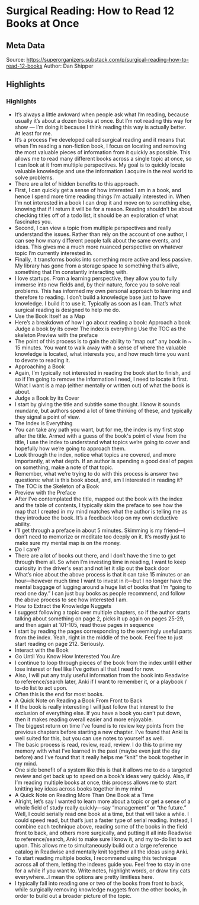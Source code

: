 # Surgical Reading: How to Read 12 Books at Once

## Meta Data

Source:  https://superorganizers.substack.com/p/surgical-reading-how-to-read-12-books 
Author: Dan Shipper

## Highlights

### Highlights

- It’s always a little awkward when people ask what I’m reading, because usually it’s about a dozen books at once.
  But I’m not reading this way for show — I’m doing it because I think reading this way is actually better. At least for me.
- It’s a process I’ve developed called surgical reading and it means that when I’m reading a non-fiction book, I focus on locating and removing the most valuable pieces of information from it quickly as possible. This allows me to read many different books across a single topic at once, so I can look at it from multiple perspectives. My goal is to quickly locate valuable knowledge and use the information I acquire in the real world to solve problems.
- There are a lot of hidden benefits to this approach.
- First, I can quickly get a sense of how interested I am in a book, and hence I spend more time reading things I’m actually interested in. When I’m not interested in a book I can drop it and move on to something else, knowing that if I return it will be for a reason. Reading shouldn’t be about checking titles off of a todo list, it should be an exploration of what fascinates you.
- Second, I can view a topic from multiple perspectives and really understand the issues. Rather than rely on the account of one author, I can see how many different people talk about the same events, and ideas. This gives me a much more nuanced perspective on whatever topic I’m currently interested in.
- Finally, it transforms books into something more active and less passive. My library has gone from a storage space to something that’s alive, something that I’m constantly interacting with.
- I love startups. From a learning perspective, they allow you to fully immerse into new fields and, by their nature, force you to solve real problems. This has informed my own personal approach to learning and therefore to reading. I don’t build a knowledge base just to have knowledge. I build it to use it. Typically as soon as I can.
  That’s what surgical reading is designed to help me do.
- Use the Book Itself as a Map
- Here’s a breakdown of how I go about reading a book:
  Approach a book
  Judge a book by its cover
  The index is everything
  Use the TOC as the skeleton
  Preview with the preface
- The point of this process is to gain the ability to “map out” any book in ~ 15 minutes. You want to walk away with a sense of where the valuable knowledge is located, what interests you, and how much time you want to devote to reading it.
- Approaching a Book
- Again, I’m typically not interested in reading the book start to finish, and so if I’m going to remove the information I need, I need to locate it first. What I want is a map (either mentally or written out) of what the book is about.
- Judge a Book by its Cover
- I start by giving the title and subtitle some thought. I know it sounds mundane, but authors spend a lot of time thinking of these, and typically they signal a point of view.
- The Index is Everything
- You can take any path you want, but for me, the index is my first stop after the title. Armed with a guess of the book's point of view from the title, I use the index to understand what topics we’re going to cover and hopefully how we’re going to approach them.
- Look through the index, notice what topics are covered, and more importantly, at what depth. If an author is spending a good deal of pages on something, make a note of that topic.
- Remember, what we’re trying to do with this process is answer two questions: what is this book about, and, am I interested in reading it?
- The TOC is the Skeleton of a Book
- Preview with the Preface
- After I’ve contemplated the title, mapped out the book with the index and the table of contents, I typically skim the preface to see how the map that I created in my mind matches what the author is telling me as they introduce the book. It’s a feedback loop on my own deductive ability.
- I’ll get through a preface in about 5 minutes. Skimming is my friend—I don’t need to memorize or meditate too deeply on it. It’s mostly just to make sure my mental map is on the money.
- Do I care?
- There are a lot of books out there, and I don’t have the time to get through them all. So when I’m investing time in reading, I want to keep curiosity in the driver's seat and not let it slip out the back door
- What’s nice about the above process is that it can take 15 minutes or an hour—however much time I want to invest in it—but I no longer have the mental baggage of lugging around a huge list of books that I’m “going to read one day.” I can just buy books as people recommend, and follow the above process to see how interested I am.
- How to Extract the Knowledge Nuggets
- I suggest following a topic over multiple chapters, so if the author starts talking about something on page 2, picks it up again on pages 25-29, and then again at 101-105, read those pages in sequence
- I start by reading the pages corresponding to the seemingly useful parts from the index. Yeah, right in the middle of the book. Feel free to just start reading on page 212. Seriously.
- Interact with the Book
- Go Until You Know How Interested You Are
- I continue to loop through pieces of the book from the index until I either lose interest or feel like I’ve gotten all that I need for now.
- Also, I will put any truly useful information from the book into Readwise to reference/search later, Anki if I want to remember it, or a playbook / to-do list to act upon.
- Often this is the end for most books.
- A Quick Note on Reading a Book From Front to Back
- If the book is really interesting I will just follow that interest to the exclusion of everything else. If you have a book you can’t put down, then it makes reading overall easier and more enjoyable.
- The biggest return on time I’ve found is to review key points from the previous chapters before starting a new chapter. I’ve found that Anki is well suited for this, but you can use notes to yourself as well.
- The basic process is read, review, read, review. I do this to prime my memory with what I’ve learned in the past (maybe even just the day before) and I’ve found that it really helps me “knit” the book together in my mind.
- One side benefit of a system like this is that it allows me to do a targeted review and get back up to speed on a book’s ideas very quickly. Also, if I’m reading multiple books at once, this process allows me to start knitting key ideas across books together in my mind
- A Quick Note on Reading More Than One Book at a Time
- Alright, let’s say I wanted to learn more about a topic or get a sense of a whole field of study really quickly—say “management” or “the future.” Well, I could serially read one book at a time, but that will take a while. I could speed read, but that’s just a faster type of serial reading.
  Instead, I combine each technique above, reading some of the books in the field front to back, and others more surgically, and putting it all into Readwise to reference/search, Anki to make sure I know it, and my to-do list to act upon. This allows me to simultaneously build out a large reference catalog in Readwise and mentally knit together all the ideas using Anki.
- To start reading multiple books, I recommend using this technique across all of them, letting the indexes guide you. Feel free to stay in one for a while if you want to. Write notes, highlight words, or draw tiny cats everywhere...I mean the options are pretty limitless here.
- I typically fall into reading one or two of the books from front to back, while surgically removing knowledge nuggets from the other books, in order to build out a broader picture of the topic.
